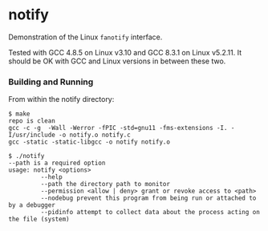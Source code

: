 # notify

Demonstration of the Linux `fanotify` interface.

Tested with GCC 4.8.5 on Linux v3.10 and GCC 8.3.1 on Linux v5.2.11. It should be OK with GCC and Linux versions in between these two.

### Building and Running

From within the notify directory:

```
$ make
repo is clean
gcc -c -g  -Wall -Werror -fPIC -std=gnu11 -fms-extensions -I. -I/usr/include -o notify.o notify.c
gcc -static -static-libgcc -o notify notify.o
```

```
$ ./notify
--path is a required option
usage: notify <options>
         --help
         --path the directory path to monitor
         --permission <allow | deny> grant or revoke access to <path>
         --nodebug prevent this program from being run or attached to by a debugger
         --pidinfo attempt to collect data about the process acting on the file (system)
```
